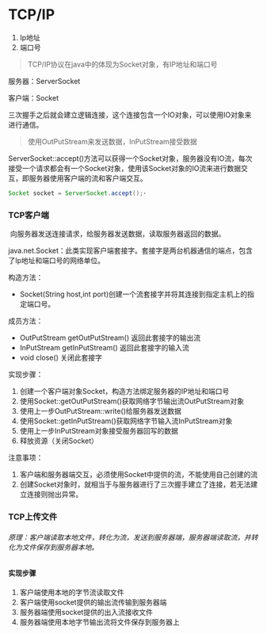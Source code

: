 # TCP/IP

1. Ip地址
2. 端口号

> TCP/IP协议在java中的体现为Socket对象，有IP地址和端口号

服务器：ServerSocket

客户端：Socket  

三次握手之后就会建立逻辑连接，这个连接包含一个IO对象，可以使用IO对象来进行通信。

> 使用OutPutStream来发送数据，InPutStream接受数据

ServerSocket::accept()方法可以获得一个Socket对象，服务器没有IO流，每次接受一个请求都会有一个Socket对象，使用该Socket对象的IO流来进行数据交互，即服务器使用客户端的流和客户端交互。 

```java
Socket socket = ServerSocket.accept();·
```

### TCP客户端

​	向服务器发送连接请求，给服务器发送数据，读取服务器返回的数据。

​	java.net.Socket：此类实现客户端套接字。套接字是两台机器通信的端点，包含了Ip地址和端口号的网络单位。

构造方法：

- Socket(String host,int port)创建一个流套接字并将其连接到指定主机上的指定端口号。

成员方法：

- OutPutStream getOutPutStream() 返回此套接字的输出流
- InPutStream getInPutStream() 返回此套接字的输入流
- void close() 关闭此套接字

实现步骤：

1. 创建一个客户端对象Socket，构造方法绑定服务器的IP地址和端口号
2. 使用Socket::getOutPutStream()获取网络字节输出流OutPutStream对象
3. 使用上一步OutPutStream::write()给服务器发送数据
4. 使用Socket::getInPutStream()获取网络字节输入流InPutStream对象
5. 使用上一步InPutStream对象接受服务器回写的数据
6. 释放资源（关闭Socket）

注意事项：

1. 客户端和服务器端交互，必须使用Socket中提供的流，不能使用自己创建的流
2. 创建Socket对象时，就相当于与服务器进行了三次握手建立了连接，若无法建立连接则抛出异常。

### TCP上传文件

###### 原理：客户端读取本地文件，转化为流，发送到服务器端，服务器端读取流，并转化为文件保存到服务器本地。

#### 实现步骤

1. 客户端使用本地的字节流读取文件
2. 客户端使用socket提供的输出流传输到服务器端
3. 服务器端使用socket提供的出入流接收文件
4. 服务器端使用本地字节输出流将文件保存到服务器上